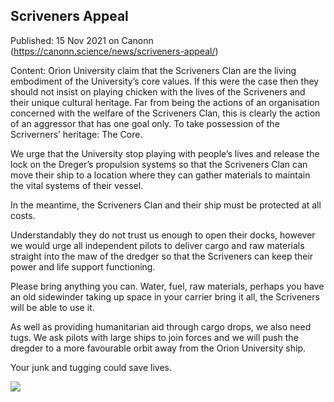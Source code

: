 ## Scriveners Appeal

Published: 15 Nov 2021 on Canonn (https://canonn.science/news/scriveners-appeal/)

Content: Orion University claim that the Scriveners Clan are the living embodiment of the University’s core values. If this were the case then they should not insist on playing chicken with the lives of the Scriveners and their unique cultural heritage. Far from being the actions of an organisation concerned with the welfare of the Scriveners Clan, this is clearly the action of an aggressor that has one goal only. To take possession of the Scriverners’ heritage: The Core.

We urge that the University stop playing with people’s lives and release the lock on the Dreger’s propulsion systems so that the Scriveners Clan can move their ship to a location where they can gather materials to maintain the vital systems of their vessel.

In the meantime, the Scriveners Clan and their ship must be protected at all costs. 

Understandably they do not trust us enough to open their docks, however we would urge all independent pilots to deliver cargo and raw materials straight into the maw of the dredger so that the Scriveners can keep their power and life support functioning.

Please bring anything you can. Water, fuel, raw materials, perhaps you have an old sidewinder taking up space in your carrier bring it all, the Scriveners will be able to use it.

As well as providing humanitarian aid through cargo drops, we also need tugs. We ask pilots with large ships to join forces and we will push the dregder to a more favourable orbit away from the Orion University ship.

Your junk and tugging could save lives.

![](https://canonn.science/wp-content/uploads/2021/11/image-1024x591.png)